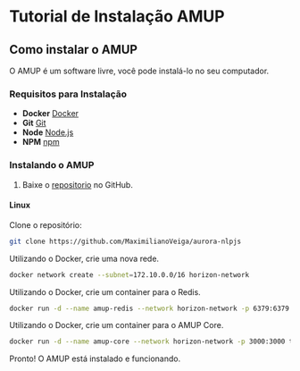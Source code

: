 # Tutorial de Instalação AMUP

## Como instalar o AMUP

O AMUP é um software livre, você pode instalá-lo no seu computador.

### Requisitos para Instalação

* **Docker** [Docker](https://www.docker.com/community-edition)
* **Git** [Git](https://git-scm.com/)
* **Node** [Node.js](https://nodejs.org/)
* **NPM** [npm](https://www.npmjs.com/)

### Instalando o AMUP

1. Baixe o [repositorio](https://github.com/MaximilianoVeiga/aurora-nlpjs) no GitHub.

#### Linux

Clone o repositório:

```bash
git clone https://github.com/MaximilianoVeiga/aurora-nlpjs
```

Utilizando o Docker, crie uma nova rede.

```bash
docker network create --subnet=172.10.0.0/16 horizon-network
```

Utilizando o Docker, crie um container para o Redis.

```bash
docker run -d --name amup-redis --network horizon-network -p 6379:6379 redis
```

Utilizando o Docker, crie um container para o AMUP Core.

```bash
docker run -d --name amup-core --network horizon-network -p 3000:3000 thehorizondev/amup:0.0.6
```

Pronto! O AMUP está instalado e funcionando.

